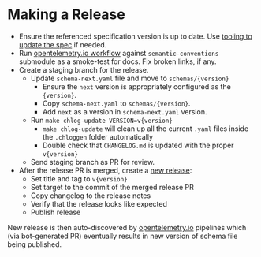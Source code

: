 # Making a Release

- Ensure the referenced specification version is up to date. Use
  [tooling to update the spec](./CONTRIBUTING.md#updating-the-referenced-specification-version)
  if needed.
- Run [opentelemetry.io workflow](https://github.com/open-telemetry/opentelemetry.io/actions/workflows/build-dev.yml)
  against `semantic-conventions` submodule as a smoke-test for docs. Fix broken links, if any.
- Create a staging branch for the release.
    - Update `schema-next.yaml` file and move to `schemas/{version}`
        - Ensure the `next` version is appropriately configured as the `{version}`.
        - Copy `schema-next.yaml` to `schemas/{version}`.
        - Add `next` as a version in `schema-next.yaml` version.
    - Run `make chlog-update VERSION=v{version}`
        - `make chlog-update` will clean up all the current `.yaml` files inside the
          `.chloggen` folder automatically
        - Double check that `CHANGELOG.md` is updated with the proper `v{version}`
    - Send staging branch as PR for review.
- After the release PR is merged, create a [new release](https://github.com/open-telemetry/semantic-conventions/releases/new):
    - Set title and tag to `v{version}`
    - Set target to the commit of the merged release PR
    - Copy changelog to the release notes
    - Verify that the release looks like expected
    - Publish release

New release is then auto-discovered by [opentelemetry.io](https://github.com/open-telemetry/opentelemetry.io) pipelines which (via bot-generated PR)
eventually results in new version of schema file being published.
